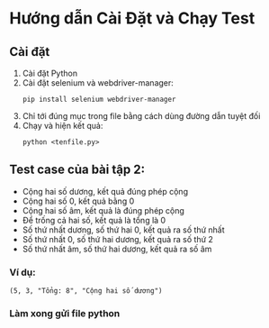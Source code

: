 # Hướng dẫn Cài Đặt và Chạy Test

## Cài đặt

1. Cài đặt Python
2. Cài đặt selenium và webdriver-manager:
   ```
   pip install selenium webdriver-manager
   ```
3. Chỉ tới đúng mục trong file bằng cách dùng đường dẫn tuyệt đối
4. Chạy và hiện kết quả:
   ```
   python <tenfile.py>
   ```

## Test case của bài tập 2:

- Cộng hai số dương, kết quả đúng phép cộng
- Cộng hai số 0, kết quả bằng 0
- Cộng hai số âm, kết quả là đúng phép cộng 
- Để trống cả hai số, kết quả là tổng là 0 
- Số thứ nhất dương, số thứ hai 0, kết quả ra số thứ nhất
- Số thứ nhất 0, số thứ hai dương, kết quả ra số thứ 2
- Số thứ nhất âm, số thứ hai dương, kết quả ra số âm 

### Ví dụ:
```
(5, 3, "Tổng: 8", "Cộng hai số dương")
```
### Làm xong gửi file python